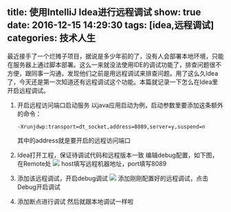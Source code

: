 title: 使用IntelliJ Idea进行远程调试
show: true
date: 2016-12-15 14:29:30
tags: [idea,远程调试]
categories: 技术人生
---

最近接手了一个烂摊子项目，据说是多少年前的了，没有人会部署本地环境，只能在服务器上通过脚本部署。这么一来就没法使用IDE的调试功能了，排查问题很不方便，跟同事一沟通，发现他们之前是用远程调试来排查问题。用了这么久Idea了，今天还是第一次知道还有远程调试这个功能。本篇就记录一下怎么在Idea里开启远程调试。

1. 开启远程访问端口启动服务
以java应用启动为例，启动参数里要添加这条额外的命令：
	```
	-Xrunjdwp:transport=dt_socket,address=8089,server=y,suspend=n
	```
	其中的address就是要开启的远程访问端口

<!-- more -->

2. Idea打开工程，保证待调试代码和远程版本一致
	编辑debug配置，如下图，在Remote处
	![](http://ww1.sinaimg.cn/mw690/62d95157gw1farh0k000zj20uc0kqtbt.jpg)
	host填写远程机器地址，port填写8089

3. 添加该远程调试，开启debug调试
	![](http://ww1.sinaimg.cn/mw690/62d95157gw1farh0kp4ayj20uc0kqgo5.jpg)
	添加刚刚配置好的远程调试，点击Debug开启调试

4. 添加断点进行调试
	然后就跟本地调试一样啦
